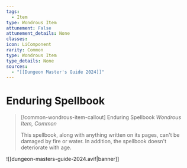 ```yaml
---
tags:
  - Item
type: Wondrous Item
attunement: False
attunement_details: None
classes:
icon: LiComponent
rarity: Common
type: Wondrous Item
type_details: None
sources: 
  - "[[Dungeon Master's Guide 2024]]"
---
```

# Enduring Spellbook
>[!common-wondrous-item-callout] Enduring Spellbook
>_Wondrous Item, Common_
>
>This spellbook, along with anything written on its pages, can't be damaged by fire or water. In addition, the spellbook doesn't deteriorate with age.
>


![[dungeon-masters-guide-2024.avif|banner]]